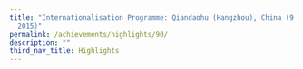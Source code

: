 ```yaml
---
title: "Internationalisation Programme: Qiandaohu (Hangzhou), China (9 to 13 Nov
  2015)"
permalink: /achievements/highlights/90/
description: ""
third_nav_title: Highlights
---
```

